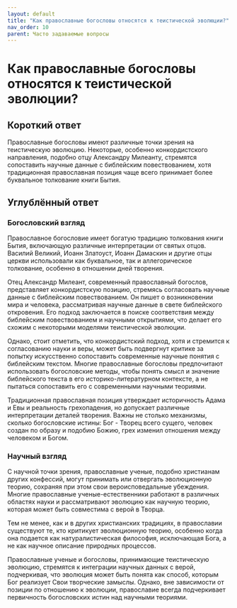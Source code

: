 ```yaml
---
layout: default
title: "Как православные богословы относятся к теистической эволюции?"
nav_order: 10
parent: Часто задаваемые вопросы
---
```


# Как православные богословы относятся к теистической эволюции?

## Короткий ответ

Православные богословы имеют различные точки зрения на теистическую эволюцию. Некоторые, особенно конкордистского направления, подобно отцу Александру Милеанту, стремятся сопоставить научные данные с библейским повествованием, хотя традиционная православная позиция чаще всего принимает более буквальное толкование книги Бытия.

## Углублённый ответ

### Богословский взгляд

Православное богословие имеет богатую традицию толкования книги Бытия, включающую различные интерпретации от святых отцов. Василий Великий, Иоанн Златоуст, Иоанн Дамаскин и другие отцы церкви использовали как буквальное, так и аллегорическое толкование, особенно в отношении дней творения.

Отец Александр Милеант, современный православный богослов, представляет конкордистскую позицию, стремясь согласовать научные данные с библейским повествованием. Он пишет о возникновении мира и человека, рассматривая научные данные в свете библейского откровения. Его подход заключается в поиске соответствия между библейским повествованием и научными открытиями, что делает его схожим с некоторыми моделями теистической эволюции.

Однако, стоит отметить, что конкордистский подход, хотя и стремится к согласованию науки и веры, может быть подвергнут критике за попытку искусственно сопоставить современные научные понятия с библейским текстом. Многие православные богословы предпочитают использовать богословские методы, чтобы понять смысл и значение библейского текста в его историко-литературном контексте, а не пытаться сопоставить его с современными научными теориями.

Традиционная православная позиция утверждает историчность Адама и Евы и реальность грехопадения, но допускает различные интерпретации деталей творения. Важны не столько механизмы, сколько богословские истины: Бог - Творец всего сущего, человек создан по образу и подобию Божию, грех изменил отношения между человеком и Богом.

### Научный взгляд

С научной точки зрения, православные ученые, подобно христианам других конфессий, могут принимать или отвергать эволюционную теорию, сохраняя при этом свои вероисповедальные убеждения. Многие православные ученые-естественники работают в различных областях науки и рассматривают эволюцию как научную теорию, которая может быть совместима с верой в Творца.

Тем не менее, как и в других христианских традициях, в православии существуют те, кто критикует эволюционную теорию, особенно когда она подается как натуралистическая философия, исключающая Бога, а не как научное описание природных процессов.

Православные ученые и богословы, принимающие теистическую эволюцию, стремятся к интеграции научных данных с верой, подчеркивая, что эволюция может быть понята как способ, которым Бог реализует Свои творческие замыслы. Однако, вне зависимости от позиции по отношению к эволюции, православие всегда подчеркивает первичность богословских истин над научными теориями.